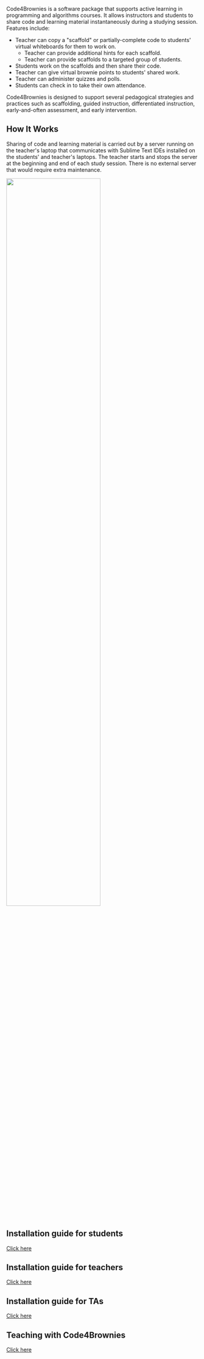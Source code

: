 Code4Brownies is a software package that supports active learning in programming and algorithms courses.  It allows instructors and students to share code and learning material instantaneously during a studying session.  Features include:

- Teacher can copy a "scaffold" or partially-complete code to students' virtual whiteboards for them to work on.
  - Teacher can provide additional hints for each scaffold.
  - Teacher can provide scaffolds to a targeted group of students.
- Students work on the scaffolds and then share their code.
- Teacher can give virtual brownie points to students' shared work.
- Teacher can administer quizzes and polls.
- Students can check in to take their own attendance.

Code4Brownies is designed to support several pedagogical strategies and practices such as scaffolding, guided instruction, differentiated instruction, early-and-often assessment, and early intervention.

## How It Works

Sharing of code and learning material is carried out by a server running on the teacher's laptop that communicates with Sublime Text IDEs installed on the students' and teacher's laptops.  The teacher starts and stops the server at the beginning and end of each study session.  There is no external server that would require extra maintenance.

<img src="diagram.png" width=70% align="middle">

## Installation guide for students

[Click here](STUDENT.md)

## Installation guide for teachers

[Click here](TEACHER.md)

## Installation guide for TAs

[Click here](ASSISTANT.md)

## Teaching with Code4Brownies

[Click here](TEACHING.md)




